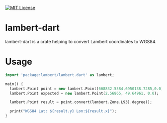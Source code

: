 [![MIT License](http://img.shields.io/badge/license-MIT-blue.svg?style=flat)](LICENSE)

# lambert-dart
lambert-dart is a crate helping to convert Lambert coordinates to WGS84.

# Usage

```dart
import 'package:lambert/lambert.dart' as lambert;

main() {
  lambert.Point point = new lambert.Point(668832.5384,6950138.7285,0.0);
  lambert.Point expected = new lambert.Point(2.56865, 49.64961, 0.0);

  lambert.Point result = point.convert(lambert.Zone.L93).degree();

  print("WGS84 Lat: ${result.y} Lon:${result.x}");
}
```

